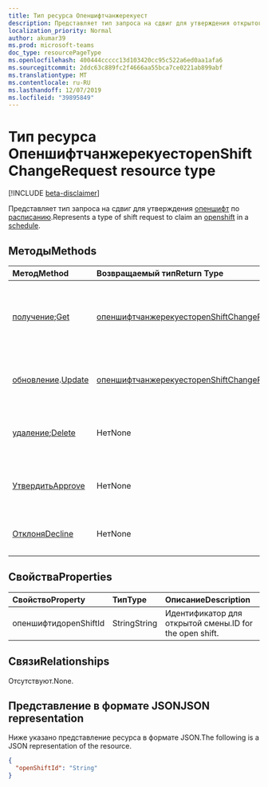 ```yaml
---
title: Тип ресурса Опеншифтчанжерекуест
description: Представляет тип запроса на сдвиг для утверждения открытого сдвига в расписании.
localization_priority: Normal
author: akumar39
ms.prod: microsoft-teams
doc_type: resourcePageType
ms.openlocfilehash: 400444ccccc13d103420cc95c522a6ed0aa1afa6
ms.sourcegitcommit: 2ddc63c889fc2f4666aa55bca7ce0221ab899abf
ms.translationtype: MT
ms.contentlocale: ru-RU
ms.lasthandoff: 12/07/2019
ms.locfileid: "39895849"
---
```

# <a name="openshiftchangerequest-resource-type"></a><span data-ttu-id="f7700-103">Тип ресурса Опеншифтчанжерекуест</span><span class="sxs-lookup"><span data-stu-id="f7700-103">openShiftChangeRequest resource type</span></span>

[!INCLUDE [beta-disclaimer](../../includes/beta-disclaimer.md)]

<span data-ttu-id="f7700-104">Представляет тип запроса на сдвиг для утверждения [опеншифт](../resources/openshift.md) по [расписанию](../resources/schedule.md).</span><span class="sxs-lookup"><span data-stu-id="f7700-104">Represents a type of shift request to claim an [openshift](../resources/openshift.md) in a [schedule](../resources/schedule.md).</span></span>

## <a name="methods"></a><span data-ttu-id="f7700-105">Методы</span><span class="sxs-lookup"><span data-stu-id="f7700-105">Methods</span></span>

| <span data-ttu-id="f7700-106">Метод</span><span class="sxs-lookup"><span data-stu-id="f7700-106">Method</span></span>       | <span data-ttu-id="f7700-107">Возвращаемый тип</span><span class="sxs-lookup"><span data-stu-id="f7700-107">Return Type</span></span> | <span data-ttu-id="f7700-108">Описание</span><span class="sxs-lookup"><span data-stu-id="f7700-108">Description</span></span> |
|:-------------|:------------|:------------|
| <span data-ttu-id="f7700-109">[получение](../api/openshiftchangerequest-get.md);</span><span class="sxs-lookup"><span data-stu-id="f7700-109">[Get](../api/openshiftchangerequest-get.md)</span></span> | [<span data-ttu-id="f7700-110">опеншифтчанжерекуест</span><span class="sxs-lookup"><span data-stu-id="f7700-110">openShiftChangeRequest</span></span>](openshiftchangerequest.md) | <span data-ttu-id="f7700-111">Чтение свойств и связей объекта **опеншифтчанжерекуест** .</span><span class="sxs-lookup"><span data-stu-id="f7700-111">Read the properties and relationships of an **openShiftChangeRequest** object.</span></span> |
| <span data-ttu-id="f7700-112">[обновление](../api/openshiftchangerequest-update.md).</span><span class="sxs-lookup"><span data-stu-id="f7700-112">[Update](../api/openshiftchangerequest-update.md)</span></span> | [<span data-ttu-id="f7700-113">опеншифтчанжерекуест</span><span class="sxs-lookup"><span data-stu-id="f7700-113">openShiftChangeRequest</span></span>](openshiftchangerequest.md) | <span data-ttu-id="f7700-114">Обновление объекта **опеншифтчанжерекуест** .</span><span class="sxs-lookup"><span data-stu-id="f7700-114">Update an **openShiftChangeRequest** object.</span></span> |
| <span data-ttu-id="f7700-115">[удаление](../api/openshiftchangerequest-delete.md);</span><span class="sxs-lookup"><span data-stu-id="f7700-115">[Delete](../api/openshiftchangerequest-delete.md)</span></span> | <span data-ttu-id="f7700-116">Нет</span><span class="sxs-lookup"><span data-stu-id="f7700-116">None</span></span> | <span data-ttu-id="f7700-117">Удаление объекта **опеншифтчанжерекуест** .</span><span class="sxs-lookup"><span data-stu-id="f7700-117">Delete an **openShiftChangeRequest** object.</span></span> |
|[<span data-ttu-id="f7700-118">Утвердить</span><span class="sxs-lookup"><span data-stu-id="f7700-118">Approve</span></span>](../api/openshiftchangerequest-approve.md)|<span data-ttu-id="f7700-119">Нет</span><span class="sxs-lookup"><span data-stu-id="f7700-119">None</span></span>|<span data-ttu-id="f7700-120">Утверждение запроса на изменение открытого сочетания клавиш.</span><span class="sxs-lookup"><span data-stu-id="f7700-120">Approve an open shift change request.</span></span>|
|[<span data-ttu-id="f7700-121">Отклоня</span><span class="sxs-lookup"><span data-stu-id="f7700-121">Decline</span></span>](../api/openshiftchangerequest-decline.md)|<span data-ttu-id="f7700-122">Нет</span><span class="sxs-lookup"><span data-stu-id="f7700-122">None</span></span>| <span data-ttu-id="f7700-123">Отклонить запрос на изменение открытого Shift.</span><span class="sxs-lookup"><span data-stu-id="f7700-123">Decline an open shift change request.</span></span>|

## <a name="properties"></a><span data-ttu-id="f7700-124">Свойства</span><span class="sxs-lookup"><span data-stu-id="f7700-124">Properties</span></span>

| <span data-ttu-id="f7700-125">Свойство</span><span class="sxs-lookup"><span data-stu-id="f7700-125">Property</span></span>     | <span data-ttu-id="f7700-126">Тип</span><span class="sxs-lookup"><span data-stu-id="f7700-126">Type</span></span>        | <span data-ttu-id="f7700-127">Описание</span><span class="sxs-lookup"><span data-stu-id="f7700-127">Description</span></span> |
|:-------------|:------------|:------------|
|<span data-ttu-id="f7700-128">опеншифтид</span><span class="sxs-lookup"><span data-stu-id="f7700-128">openShiftId</span></span>|<span data-ttu-id="f7700-129">String</span><span class="sxs-lookup"><span data-stu-id="f7700-129">String</span></span>| <span data-ttu-id="f7700-130">Идентификатор для открытой смены.</span><span class="sxs-lookup"><span data-stu-id="f7700-130">ID for the open shift.</span></span>|

## <a name="relationships"></a><span data-ttu-id="f7700-131">Связи</span><span class="sxs-lookup"><span data-stu-id="f7700-131">Relationships</span></span>

<span data-ttu-id="f7700-132">Отсутствуют.</span><span class="sxs-lookup"><span data-stu-id="f7700-132">None.</span></span>

## <a name="json-representation"></a><span data-ttu-id="f7700-133">Представление в формате JSON</span><span class="sxs-lookup"><span data-stu-id="f7700-133">JSON representation</span></span>

<span data-ttu-id="f7700-134">Ниже указано представление ресурса в формате JSON.</span><span class="sxs-lookup"><span data-stu-id="f7700-134">The following is a JSON representation of the resource.</span></span>

<!-- {
  "blockType": "resource",
  "optionalProperties": [

  ],
  "@odata.type": "microsoft.graph.openShiftChangeRequest",
  "baseType": ""
}-->

```json
{
  "openShiftId": "String"
}
```

<!-- uuid: 16cd6b66-4b1a-43a1-adaf-3a886856ed98
2019-02-04 14:57:30 UTC -->
<!-- {
  "type": "#page.annotation",
  "description": "openShiftChangeRequest resource",
  "keywords": "",
  "section": "documentation",
  "tocPath": ""
}-->
